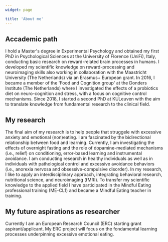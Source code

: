 ```yaml
---
widget: page

title: 'About me'
---
```


<!--{{< row >}}
{{< column>}}
{{< figure src="silvia.jpg">}}
{{< /column>}}
{{< column>}}
-->
## Accademic path
I hold a Master's degree in Experimental Psychology and obtained my first PhD in Psychological Sciences at the University of Florence (UniFi), Italy, conducting basic research on reward-related brain processes in humans. I developed my scientific knowledge on reward-processing and neuroimaging skills also working in collaboration with the Maastricht University (The Netherlands) via an Erasmus+ European grant. In 2016, I became a member of the 'Food and Cognition group' at the Donders Institute (The Netherlands) where I investigated the effects of a probiotics diet on neuro-cognition and stress, with a focus on cognitive control mechanisms. Since 2018, I started a second PhD at KULeuven with the aim to translate knowledge from fundamental research to the clinical field. 

## My research
The final aim of my research is to help people that struggele with excessive anxiety and emotional (non)eating. I am fascinated by the bidirectional relationship between food and learning. Currently, I am investigating the effects of overnight fasting and the role of dopamine-mediated mechanisms (i.e., relief) on  conditioning, error-based learning and instrumental avoidance. I am conducting research in healthy individuals as well as in individuals with pathological control and excessive avoidance behaviors (i.e., anorexia nervosa and obsessive-compulsive disorder). In my research, I like to apply an interdisciplinary approach, integrating behavioral research, nutritional science, and neuroimaging (fMRI). To transfer my scientific knowledge to the applied field I have participated in the Mindful Eating professional training (ME-CL1) and became a Mindful Eating teacher in training. 

## My future aspirations as researcher
Currently I am an European Research Council (ERC) starting grant aspirant/applicant. My ERC project will focus on the fondamental learning processes underpinning excessive emotional eating.
<!--
{{< /column>}}
{{< /row >}}
-->
